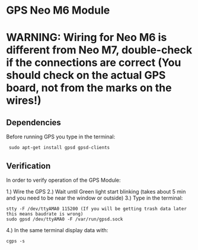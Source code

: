 # GPS Neo M6 Module

# WARNING: Wiring for Neo M6 is different from Neo M7, double-check if the connections are correct (You should check on the actual GPS board, not from the marks on the wires!)

## Dependencies

Before running GPS you type in the terminal:

	 sudo apt-get install gpsd gpsd-clients

## Verification

In order to verify operation of the GPS Module:

1.) Wire the GPS
2.) Wait until Green light start blinking (takes about 5 min and you need to be near the window or outside) 
3.) Type in the terminal:

	stty -F /dev/ttyAMA0 115200 (If you will be getting trash data later this means baudrate is wrong)
	sudo gpsd /dev/ttyAMA0 -F /var/run/gpsd.sock
4.) In the same terminal display data with:

	cgps -s
